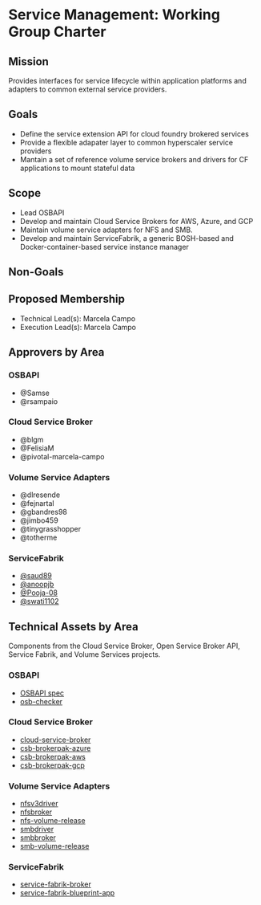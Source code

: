 # Service Management: Working Group Charter

## Mission

Provides interfaces for service lifecycle within application platforms and adapters to common external service providers.

## Goals

- Define the service extension API for cloud foundry brokered services
- Provide a flexible adapater layer to common hyperscaler service providers
- Mantain a set of reference volume service brokers and drivers for CF applications to mount stateful data

## Scope
- Lead OSBAPI
- Develop and maintain Cloud Service Brokers for AWS, Azure, and GCP
- Maintain volume service adapters for NFS and SMB.
- Develop and maintain ServiceFabrik, a generic BOSH-based and Docker-container-based service instance manager

## Non-Goals




## Proposed Membership

- Technical Lead(s): Marcela Campo
- Execution Lead(s): Marcela Campo

## Approvers by Area
### OSBAPI
* @Samse
* @rsampaio

### Cloud Service Broker
* @blgm
* @FelisiaM
* @pivotal-marcela-campo 


### Volume Service Adapters

* @dlresende
* @fejnartal
* @gbandres98
* @jimbo459
* @tinygrasshopper
* @totherme

### ServiceFabrik

* [@saud89](https://github.com/saud89)
* [@anoopjb](https://github.com/anoopjb)
* [@Pooja-08](https://github.com/Pooja-08) 
* [@swati1102](https://github.com/swati1102)


## Technical Assets by Area

Components from the Cloud Service Broker, Open Service Broker API, Service Fabrik, and Volume Services projects.

### OSBAPI
* [OSBAPI spec](https://github.com/openservicebrokerapi/servicebroker)
* [osb-checker](https://github.com/openservicebrokerapi/osb-checker)

### Cloud Service Broker

* [cloud-service-broker](https://github.com/cloudfoundry-incubator/cloud-service-broker)
* [csb-brokerpak-azure](https://github.com/cloudfoundry-incubator/csb-brokerpak-azure)
* [csb-brokerpak-aws](https://github.com/cloudfoundry-incubator/csb-brokerpak-aws)
* [csb-brokerpak-gcp](https://github.com/cloudfoundry-incubator/csb-brokerpak-gcp)

### Volume Service Adapters

* [nfsv3driver](https://github.com/cloudfoundry/nfsv3driver)
* [nfsbroker](https://github.com/cloudfoundry/nfsbroker)
* [nfs-volume-release](https://github.com/cloudfoundry/nfs-volume-release)
* [smbdriver](https://github.com/cloudfoundry/smbdriver)
* [smbbroker](https://github.com/cloudfoundry/smbbroker)
* [smb-volume-release](https://github.com/cloudfoundry/smb-volume-release)

### ServiceFabrik

* [service-fabrik-broker](https://github.com/cloudfoundry-incubator/service-fabrik-broker)
* [service-fabrik-blueprint-app](https://github.com/cloudfoundry-incubator/service-fabrik-blueprint-app)